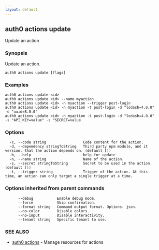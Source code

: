 ```yaml
---
layout: default
---
```

## auth0 actions update

Update an action

### Synopsis

Update an action.

```
auth0 actions update [flags]
```

### Examples

```
auth0 actions update <id> 
auth0 actions update <id> --name myaction
auth0 actions update <id> -n myaction --trigger post-login
auth0 actions update <id> -n myaction -t post-login -d "lodash=4.0.0" -d "uuid=8.0.0"
auth0 actions update <id> -n myaction -t post-login -d "lodash=4.0.0" -s "API_KEY=value" -s "SECRET=value
```

### Options

```
  -c, --code string                 Code content for the action.
  -d, --dependency stringToString   Third party npm module, and it version, that the action depends on. (default [])
  -h, --help                        help for update
  -n, --name string                 Name of the action.
  -s, --secret stringToString       Secret to be used in the action. (default [])
  -t, --trigger string              Trigger of the action. At this time, an action can only target a single trigger at a time.
```

### Options inherited from parent commands

```
      --debug           Enable debug mode.
      --force           Skip confirmation.
      --format string   Command output format. Options: json.
      --no-color        Disable colors.
      --no-input        Disable interactivity.
      --tenant string   Specific tenant to use.
```

### SEE ALSO

* [auth0 actions](auth0_actions.md)	 - Manage resources for actions

